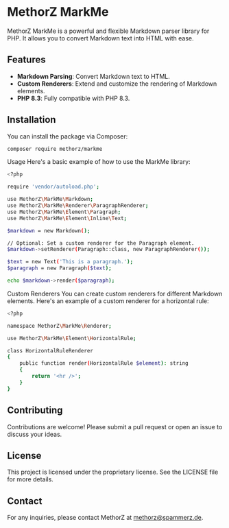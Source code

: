 # MethorZ MarkMe

MethorZ MarkMe is a powerful and flexible Markdown parser library for PHP. It allows you to convert Markdown text into HTML with ease.

## Features

- **Markdown Parsing**: Convert Markdown text to HTML.
- **Custom Renderers**: Extend and customize the rendering of Markdown elements.
- **PHP 8.3**: Fully compatible with PHP 8.3.

## Installation

You can install the package via Composer:

```bash
composer require methorz/markme
```

Usage
Here's a basic example of how to use the MarkMe library:

```bash
<?php

require 'vendor/autoload.php';

use MethorZ\MarkMe\Markdown;
use MethorZ\MarkMe\Renderer\ParagraphRenderer;
use MethorZ\MarkMe\Element\Paragraph;
use MethorZ\MarkMe\Element\Inline\Text;

$markdown = new Markdown();

// Optional: Set a custom renderer for the Paragraph element.
$markdown->setRenderer(Paragraph::class, new ParagraphRenderer());

$text = new Text('This is a paragraph.');
$paragraph = new Paragraph($text);

echo $markdown->render($paragraph);
```

Custom Renderers
You can create custom renderers for different Markdown elements. Here's an example of a custom renderer for a horizontal rule:

```bash
<?php

namespace MethorZ\MarkMe\Renderer;

use MethorZ\MarkMe\Element\HorizontalRule;

class HorizontalRuleRenderer
{
    public function render(HorizontalRule $element): string
    {
        return '<hr />';
    }
}
```

## Contributing
Contributions are welcome! Please submit a pull request or open an issue to discuss your ideas.  

## License
This project is licensed under the proprietary license. See the LICENSE file for more details.  

## Contact
For any inquiries, please contact MethorZ at methorz@spammerz.de.
